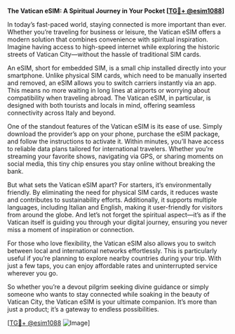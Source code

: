 **The Vatican eSIM: A Spiritual Journey in Your Pocket [[TG💪+ @esim1088](https://t.me/s/esim1088)]**

In today’s fast-paced world, staying connected is more important than ever. Whether you’re traveling for business or leisure, the Vatican eSIM offers a modern solution that combines convenience with spiritual inspiration. Imagine having access to high-speed internet while exploring the historic streets of Vatican City—without the hassle of traditional SIM cards.

An eSIM, short for embedded SIM, is a small chip installed directly into your smartphone. Unlike physical SIM cards, which need to be manually inserted and removed, an eSIM allows you to switch carriers instantly via an app. This means no more waiting in long lines at airports or worrying about compatibility when traveling abroad. The Vatican eSIM, in particular, is designed with both tourists and locals in mind, offering seamless connectivity across Italy and beyond.

One of the standout features of the Vatican eSIM is its ease of use. Simply download the provider’s app on your phone, purchase the eSIM package, and follow the instructions to activate it. Within minutes, you’ll have access to reliable data plans tailored for international travelers. Whether you’re streaming your favorite shows, navigating via GPS, or sharing moments on social media, this tiny chip ensures you stay online without breaking the bank.

But what sets the Vatican eSIM apart? For starters, it’s environmentally friendly. By eliminating the need for physical SIM cards, it reduces waste and contributes to sustainability efforts. Additionally, it supports multiple languages, including Italian and English, making it user-friendly for visitors from around the globe. And let’s not forget the spiritual aspect—it’s as if the Vatican itself is guiding you through your digital journey, ensuring you never miss a moment of inspiration or connection.

For those who love flexibility, the Vatican eSIM also allows you to switch between local and international networks effortlessly. This is particularly useful if you’re planning to explore nearby countries during your trip. With just a few taps, you can enjoy affordable rates and uninterrupted service wherever you go.

So whether you’re a devout pilgrim seeking divine guidance or simply someone who wants to stay connected while soaking in the beauty of Vatican City, the Vatican eSIM is your ultimate companion. It’s more than just a product; it’s a gateway to endless possibilities.

[[TG💪+ @esim1088](https://t.me/s/esim1088) ![Image](https://i.postimg.cc/Y0z9fWf4/image.png)]